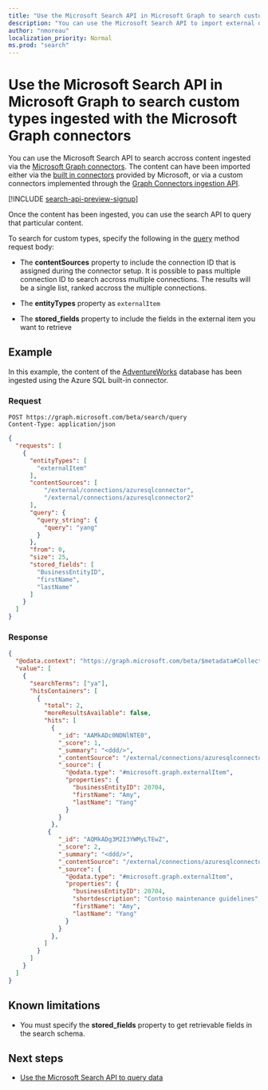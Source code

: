 ```yaml
---
title: "Use the Microsoft Search API in Microsoft Graph to search custom types"
description: "You can use the Microsoft Search API to import external data via the [externalItem](/graph/api/resources/externalitem?view=graph-rest-beta) resource, and run search queries on this external content."
author: "nmoreau"
localization_priority: Normal
ms.prod: "search"
---
```


# Use the Microsoft Search API in Microsoft Graph to search custom types ingested with the Microsoft Graph connectors

You can use the Microsoft Search API to search accross content ingested via the [Microsoft Graph connectors](https://docs.microsoft.com/microsoftsearch/connectors-overview). The content can have been imported either via the [built in connectors](https://docs.microsoft.com/microsoftsearch/connectors-gallery) provided by Microsoft, or via a custom connectors implemented through the [Graph Connectors ingestion API](/graph/api/resources/indexing-api-overview?view=graph-rest-beta).

[!INCLUDE [search-api-preview-signup](../includes/search-api-preview-signup.md)]

Once the content has been ingested, you can use the search API to query that particular content.

To search for custom types, specify the following in the [query](/graph/api/search-query?view=graph-rest-beta) method request body:

- The **contentSources** property to include the connection ID that is assigned during the connector setup. It is possible to pass multiple connection ID to search accross multiple connections. The results will be a single list, ranked accross the multiple connections.

<!--
TODOSEARCHAPI - Bug 1653398 
-->

- The **entityTypes** property as `externalItem`

- The **stored_fields** property to include the fields in the external item you want to retrieve

## Example

In this example, the content of the [AdventureWorks](https://docs.microsoft.com/en-us/sql/samples/adventureworks-install-configure) database has been ingested using the Azure SQL built-in connector.

### Request

```HTTP
POST https://graph.microsoft.com/beta/search/query
Content-Type: application/json
```

```json
{
  "requests": [
    {
      "entityTypes": [
        "externalItem"
      ],
      "contentSources": [
          "/external/connections/azuresqlconnector",
          "/external/connections/azuresqlconnector2"
      ],
      "query": {
        "query_string": {
          "query": "yang"
        }
      },
      "from": 0,
      "size": 25,
      "stored_fields": [
        "BusinessEntityID",
        "firstName",
        "lastName"
      ]
    }
  ]
}
```

### Response

```json
{
  "@odata.context": "https://graph.microsoft.com/beta/$metadata#Collection(microsoft.graph.searchResponse)",
  "value": [
    {
      "searchTerms": ["ya"],
      "hitsContainers": [
        {
          "total": 2,
          "moreResultsAvailable": false,
          "hits": [
            {
              "_id": "AAMkADc0NDNlNTE0",
              "_score": 1,
              "_summary": "<ddd/>",
              "_contentSource": "/external/connections/azuresqlconnector",
              "_source": {
                "@odata.type": "#microsoft.graph.externalItem",
                "properties": {
                  "businessEntityID": 20704,
                  "firstName": "Amy",
                  "lastName": "Yang"
                }
              }
            },
           {
              "_id": "AQMkADg3M2I3YWMyLTEwZ",
              "_score": 2,
              "_summary": "<ddd/>",
              "_contentSource": "/external/connections/azuresqlconnector2",
              "_source": {
                "@odata.type": "#microsoft.graph.externalItem",
                "properties": {
                  "businessEntityID": 20704,
                  "shortdescription": "Contoso maintenance guidelines",
                  "firstName": "Amy",
                  "lastName": "Yang"
                }
              }
            },
          ]
        }
      ]
    }
  ]
}
```

## Known limitations

- You must specify the **stored_fields** property to get retrievable fields in the search schema.

## Next steps

- [Use the Microsoft Search API to query data](/graph/api/resources/search-api-overview?view=graph-rest-beta)
